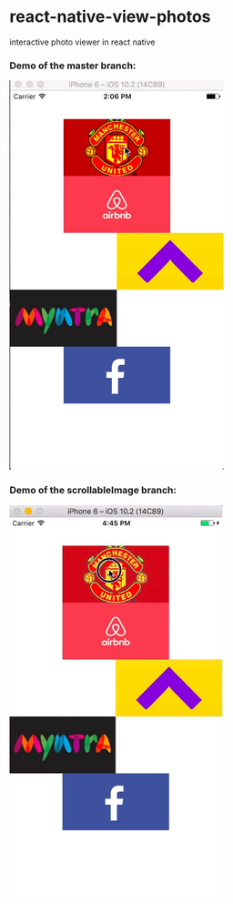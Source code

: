 # react-native-view-photos
interactive photo viewer in react native

### Demo of the master branch:
![DEMO](/demo/photoView.gif)

### Demo of the scrollableImage branch:
![DEMO](/demo/imageSlider.gif)
